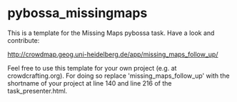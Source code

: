 # pybossa_missingmaps
This is a template for the Missing Maps pybossa task. Have a look and contribute: 

http://crowdmap.geog.uni-heidelberg.de/app/missing_maps_follow_up/

Feel free to use this template for your own project (e.g. at crowdcrafting.org). For doing so replace 'missing_maps_follow_up' with the shortname of your project at line 140 and line 216 of the task_presenter.html.

